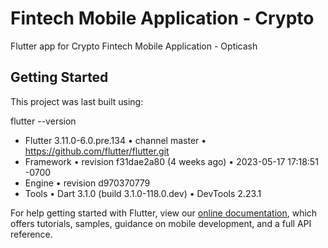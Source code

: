 # Fintech Mobile Application - Crypto

Flutter app for Crypto Fintech Mobile Application - Opticash

## Getting Started

This project was last built using:

flutter --version
 - Flutter 3.11.0-6.0.pre.134 • channel master • https://github.com/flutter/flutter.git
 - Framework • revision f31dae2a80 (4 weeks ago) • 2023-05-17 17:18:51 -0700
 - Engine • revision d970370779
 - Tools • Dart 3.1.0 (build 3.1.0-118.0.dev) • DevTools 2.23.1

For help getting started with Flutter, view our
[online documentation](https://flutter.dev/docs), which offers tutorials,
samples, guidance on mobile development, and a full API reference.

